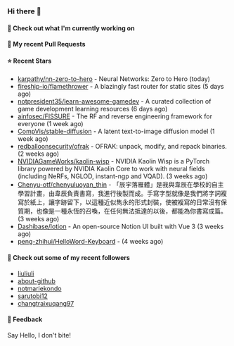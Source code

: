 ### Hi there 👋

#### 👷 Check out what I'm currently working on

#### 🔨 My recent Pull Requests


#### ⭐ Recent Stars

- [karpathy/nn-zero-to-hero](https://github.com/karpathy/nn-zero-to-hero) - Neural Networks: Zero to Hero (today)
- [fireship-io/flamethrower](https://github.com/fireship-io/flamethrower) - A blazingly fast router for static sites (5 days ago)
- [notpresident35/learn-awesome-gamedev](https://github.com/notpresident35/learn-awesome-gamedev) - A curated collection of game development learning resources (6 days ago)
- [ainfosec/FISSURE](https://github.com/ainfosec/FISSURE) - The RF and reverse engineering framework for everyone (1 week ago)
- [CompVis/stable-diffusion](https://github.com/CompVis/stable-diffusion) - A latent text-to-image diffusion model (1 week ago)
- [redballoonsecurity/ofrak](https://github.com/redballoonsecurity/ofrak) - OFRAK: unpack, modify, and repack binaries. (2 weeks ago)
- [NVIDIAGameWorks/kaolin-wisp](https://github.com/NVIDIAGameWorks/kaolin-wisp) - NVIDIA Kaolin Wisp is a PyTorch library powered by NVIDIA Kaolin Core to work with neural fields (including NeRFs, NGLOD, instant-ngp and VQAD). (3 weeks ago)
- [Chenyu-otf/chenyuluoyan_thin](https://github.com/Chenyu-otf/chenyuluoyan_thin) - 「辰宇落雁體」是我與韋辰在學校的自主學習計畫，由韋辰負責書寫，我進行後製而成。手寫字型就像是我們將字詞複寫於紙上，讓字跡留下，以這種近似雋永的形式封裝，使被複寫的日常沒有保質期，也像是一種永恆的召喚，在任何無法抵達的以後，都能為你書寫成篇。 (3 weeks ago)
- [Dashibase/lotion](https://github.com/Dashibase/lotion) - An open-source Notion UI built with Vue 3  (3 weeks ago)
- [peng-zhihui/HelloWord-Keyboard](https://github.com/peng-zhihui/HelloWord-Keyboard) -  (4 weeks ago)

#### 👯 Check out some of my recent followers

- [liuliuli](https://github.com/liuliuli)
- [about-github](https://github.com/about-github)
- [notmariekondo](https://github.com/notmariekondo)
- [sarutobi12](https://github.com/sarutobi12)
- [changtraixuqang97](https://github.com/changtraixuqang97)

#### 💬 Feedback

Say Hello, I don't bite!
